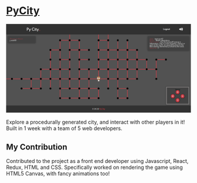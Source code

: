 # [PyCity](pycity.netlify.app)
![](pycity.PNG)

Explore a procedurally generated city, and interact with other players in it! Built in 1 week with a team of 5 web developers.

## My Contribution
Contributed to the project as a front end developer using Javascript, React, Redux, HTML and CSS. Specifically worked on rendering the game using HTML5 Canvas, with fancy animations too!
